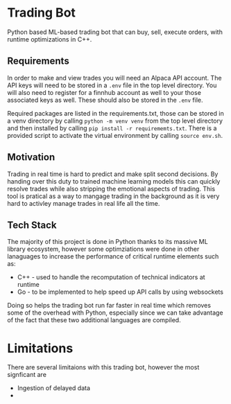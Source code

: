 # Trading Bot

Python based ML-based trading bot that can buy, sell, execute orders, with runtime optimizations in C++.

## Requirements

In order to make and view trades you will need an Alpaca API account. The API keys will need to be stored in a `.env` file in the top level directory. You will also need to register for a finnhub account as well to your those associated keys as well. These should also be stored in the `.env` file.<br>

Required packages are listed in the requirements.txt, those can be stored in a venv directory by calling `python -m venv venv` from the top level directory and then installed by calling `pip install -r requirememts.txt`. There is a provided script to activate the virtual environment by calling `source env.sh`. 

## Motivation

Trading in real time is hard to predict and make split second decisions. By handing over this duty to trained machine learning models this can quickly resolve trades while also stripping the emotional aspects of trading. This tool is pratical as a way to mangage trading in the background as it is very hard to activley manage trades in real life all the time.<br> 

## Tech Stack

The majority of this project is done in Python thanks to its massive ML library ecosystem, however some optimziations were done in other lanaguages to increase the performance of critical runtime elements such as:<br>
- C++ - used to handle the recomputation of technical indicators at runtime
- Go - to be implemented to help speed up API calls by using websockets<br>

Doing so helps the trading bot run far faster in real time which removes some of the overhead with Python, especially since we can take advantage of the fact that these two additional languages are compiled.

# Limitations

There are several limitaions with this trading bot, however the most signficant are<br>
- Ingestion of delayed data
- 

